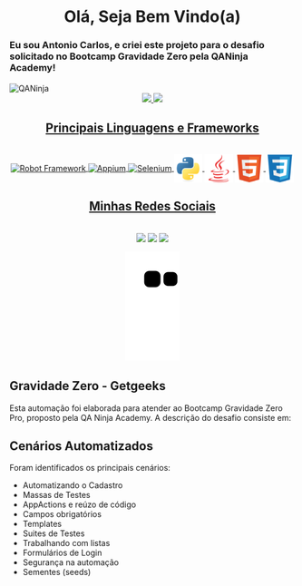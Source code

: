 <h1 align="center"> Olá, Seja Bem Vindo(a) </h1>
<h3>Eu sou Antonio Carlos, e criei este projeto para o desafio solicitado no Bootcamp Gravidade Zero pela QANinja Academy!</h3>

<img alt="QANinja" align="center" src="https://encrypted-tbn0.gstatic.com/images?q=tbn:ANd9GcSXpkbiz3NJ6zZHZOGNAeuBtPawOmEyTxkRBT5yDxbMpmgPlvY2qmkv1PWWiQ9Atq-1eEE&usqp=CAU" width="400px" />
<br>

<div align="center">
  <a href="https://github.com/acsmcarlos">
  <img height="180em" src="https://github-readme-stats.vercel.app/api?username=acsmcarlos&show_icons=true&theme=dark&include_all_commits=true&count_private=true"/>
  <img height="180em" src="https://github-readme-stats.vercel.app/api/top-langs/?username=acsmcarlos&layout=compact&langs_count=10&theme=dark"/>
</div>

<div style="display: inline_block" align="center"> <h2> Principais Linguagens e Frameworks </h2> <br>
  <img align="center" alt="Robot Framework" height="50" width="50" src="https://cdn.icon-icons.com/icons2/2148/PNG/128/robotframework_icon_132027.png">
  <img align="center" alt="Appium" height="50" width="50" src="https://pics.freeicons.io/uploads/icons/png/2832550721536125460-512.png">
  <img align="center" alt="Selenium" height="50" width="50" src="https://icon-library.com/images/selenium-icon/selenium-icon-9.jpg">
  <img align="center" alt="Python" height="50" width="50" src="https://raw.githubusercontent.com/devicons/devicon/master/icons/python/python-original.svg">
  <img align="center" alt="Java" height="50" width="50" src="https://raw.githubusercontent.com/devicons/devicon/master/icons/java/java-plain.svg">
  <img align="center" alt="HTML" height="50" width="50" src="https://raw.githubusercontent.com/devicons/devicon/master/icons/html5/html5-original.svg">
  <img align="center" alt="CSS" height="50" width="50" src="https://raw.githubusercontent.com/devicons/devicon/master/icons/css3/css3-original.svg">
</div>
  
  ##
 
<div align="center"> <h2> Minhas Redes Sociais </h2> <br>
  <a href="https://https://www.instagram.com/acsmcarlos2" target="_blank"><img src="https://img.shields.io/badge/-Instagram-%23E4405F?style=for-the-badge&logo=instagram&logoColor=white" target="_blank"></a>
  <a href = "mailto:acsmcarlos@gmail.com"><img src="https://img.shields.io/badge/-Gmail-%23333?style=for-the-badge&logo=gmail&logoColor=white" target="_blank"></a>
  <a href="https://www.linkedin.com/in/antonio-carlos-da-silva-moreira-7ab766189" target="_blank"><img src="https://img.shields.io/badge/-LinkedIn-%230077B5?style=for-the-badge&logo=linkedin&logoColor=white" target="_blank"></a> 
 
  ![Snake animation](https://github.com/rafaballerini/rafaballerini/blob/output/github-contribution-grid-snake.svg)
   </div>
  
  ## Gravidade Zero - Getgeeks

Esta automação foi elaborada para atender ao Bootcamp Gravidade Zero Pro, proposto pela QA Ninja Academy. 
A descrição do desafio consiste em:

  ## Cenários Automatizados
Foram identificados os principais cenários:
- Automatizando o Cadastro
- Massas de Testes
- AppActions e reúzo de código
- Campos obrigatórios
- Templates
- Suites de Testes
- Trabalhando com listas
- Formulários de Login
- Segurança na automação
- Sementes (seeds)
  
  
  
  
  
  
